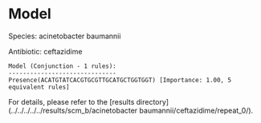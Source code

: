 
# Model

Species: acinetobacter baumannii

Antibiotic: ceftazidime

```
Model (Conjunction - 1 rules):
------------------------------
Presence(ACATGTATCACGTGCGTTGCATGCTGGTGGT) [Importance: 1.00, 5 equivalent rules]

```

For details, please refer to the [results directory](../../../../../results/scm_b/acinetobacter baumannii/ceftazidime/repeat_0/).

